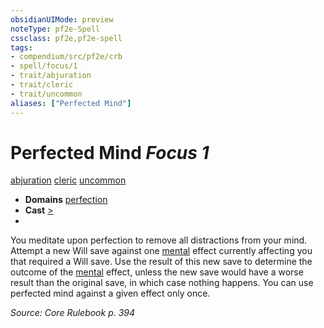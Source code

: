 ```yaml
---
obsidianUIMode: preview
noteType: pf2e-Spell
cssclass: pf2e,pf2e-spell
tags:
- compendium/src/pf2e/crb
- spell/focus/1
- trait/abjuration
- trait/cleric
- trait/uncommon
aliases: ["Perfected Mind"]
---
```

# Perfected Mind *Focus 1*   
[abjuration](rules/traits/abjuration.md "Abjuration School Trait")  [cleric](rules/traits/cleric.md "Cleric Class Trait")  [uncommon](rules/traits/uncommon.md "Uncommon Rarity Trait")  

- **Domains** [perfection](compendium/setting/domains.md#Perfection)
- **Cast** [>](rules/core-rulebook/chapter-9-playing-the-game.md#Actions "Single Action") 
- 

You meditate upon perfection to remove all distractions from your mind. Attempt a new Will save against one [mental](rules/traits/mental.md "Mental Effect Trait") effect currently affecting you that required a Will save. Use the result of this new save to determine the outcome of the [mental](rules/traits/mental.md "Mental Effect Trait") effect, unless the new save would have a worse result than the original save, in which case nothing happens. You can use perfected mind against a given effect only once.

*Source: Core Rulebook p. 394*